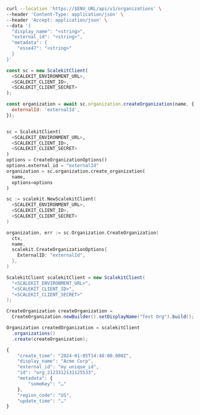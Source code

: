 <CodeWithHeader method="post" endpoint="/api/v1/organizations">
<Tabs groupId="tech-stack" querystring>
<TabItem value="curl" label="cURL">

```bash showLineNumbers
curl --location 'https://$ENV_URL/api/v1/organizations' \
--header 'Content-Type: application/json' \
--header 'Accept: application/json' \
--data '{
  "display_name": "<string>",
  "external_id": "<string>",
  "metadata": {
    "esse47": "<string>"
  }
}'
```

</TabItem>
<TabItem value="nodejs" label="Node.js">

```js showLineNumbers
const sc = new ScalekitClient(
  <SCALEKIT_ENVIRONMENT_URL>,
  <SCALEKIT_CLIENT_ID>,
  <SCALEKIT_CLIENT_SECRET>
);

const organization = await sc.organization.createOrganization(name, {
  externalId: 'externalId',
});
```

</TabItem>
<TabItem value="py" label="Python">

```python showLineNumbers

sc = ScalekitClient(
  <SCALEKIT_ENVIRONMENT_URL>,
  <SCALEKIT_CLIENT_ID>,
  <SCALEKIT_CLIENT_SECRET>
)
options = CreateOrganizationOptions()
options.external_id = "externalId"
organization = sc.organization.create_organization(
  name,
  options=options
)
```

</TabItem>
<TabItem value="golang" label="Go">

```go showLineNumbers
sc := scalekit.NewScalekitClient(
  <SCALEKIT_ENVIRONMENT_URL>,
  <SCALEKIT_CLIENT_ID>,
  <SCALEKIT_CLIENT_SECRET>
)

organization, err := sc.Organization.CreateOrganization(
  ctx,
  name,
  scalekit.CreateOrganizationOptions{
    ExternalID: "externalId",
  },
)
```

</TabItem>

<TabItem value="java" label="Java">

```java showLineNumbers
ScalekitClient scalekitClient = new ScalekitClient(
  "<SCALEKIT_ENVIRONMENT_URL>",
  "<SCALEKIT_CLIENT_ID>",
  "<SCALEKIT_CLIENT_SECRET>"
);

CreateOrganization createOrganization =
  CreateOrganization.newBuilder().setDisplayName("Test Org").build();

Organization createdOrganization = scalekitClient
  .organizations()
  .create(createOrganization);

```

</TabItem>
</Tabs>
</CodeWithHeader>
<CodeWithHeader title="Response">

```js
{
    "create_time": "2024-01-05T14:48:00.000Z",
    "display_name": "Acme Corp",
    "external_id": "my_unique_id",
    "id": "org_2123312131125533",
    "metadata": {
        "someKey": "…"
    },
    "region_code": "US",
    "update_time": "…"
}
```

</CodeWithHeader>
